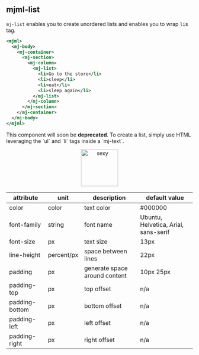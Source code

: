 ## mjml-list

`mj-list` enables you to create unordered lists and enables you to wrap `li`s tag.

```xml
<mjml>
  <mj-body>
    <mj-container>
      <mj-section>
        <mj-column>
          <mj-list>
            <li>Go to the store</li>
            <li>sleep</li>
            <li>eat</li>
            <li>sleep again</li>
          </mj-list>
        </mj-column>
      </mj-section>
    </mj-container>
  </mj-body>
</mjml>
```

<aside class="warning">
  This component will soon be <b>deprecated</b>. To create a list, simply use HTML leveraging the `ul` and `li` tags inside a `mj-text`.
</aside>

<p align="center">
  <a href="https://mjml.io/try-it-live/component/list">
    <img width="100px" src="http://imgh.us/TRYITLIVE.svg" alt="sexy" />
  </a>
</p>

attribute        | unit        | description                    | default value
-----------------|-------------|--------------------------------|-------------------------------------------
color            | color       | text color                     | #000000
font-family      | string      | font name                      | Ubuntu, Helvetica, Arial, sans-serif
font-size        | px          | text size                      | 13px
line-height      | percent/px  | space between lines            | 22px
padding          | px          | generate space around content  | 10px 25px
padding-top      | px          | top offset                     | n/a
padding-bottom   | px          | bottom offset                  | n/a
padding-left     | px          | left offset                    | n/a
padding-right    | px          | right offset                   | n/a
